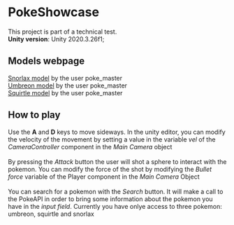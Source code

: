 # PokeShowcase
This project is part of a technical test.</br>
**Unity version**: Unity 2020.3.26f1;

## Models webpage

[Snorlax model](https://free3d.com/es/modelo-3d/snorlax-pokemon-54436.html) by the user poke_master </br>
[Umbreon model](https://free3d.com/es/modelo-3d/umbreon-pokemon-13701.html) by the user poke_master </br>
[Squirtle model](https://free3d.com/es/modelo-3d/squirtle-pokemon-4335.html) by the user poke_master </br>

## How to play

Use the **A** and **D** keys to move sideways. In the unity editor, you can modify the velocity of the movement by setting a value in the variable _vel_ of the _CameraController_ component in the _Main Camera_ object<br/>
<br/>
By pressing the _Attack_ button the user will shot a sphere to interact with the pokemon. You can modify the force of the shot by modifying the _Bullet force_ variable of the Player component in the _Main Camera_ Object <br/>
<br/>
You can search for a pokemon with the _Search_ button. It will make a call to the PokeAPI in order to bring some information about the pokemon you have in the _input field_. Currently you have onlye access to three pokemon: umbreon, squirtle and snorlax</br>
</br>


